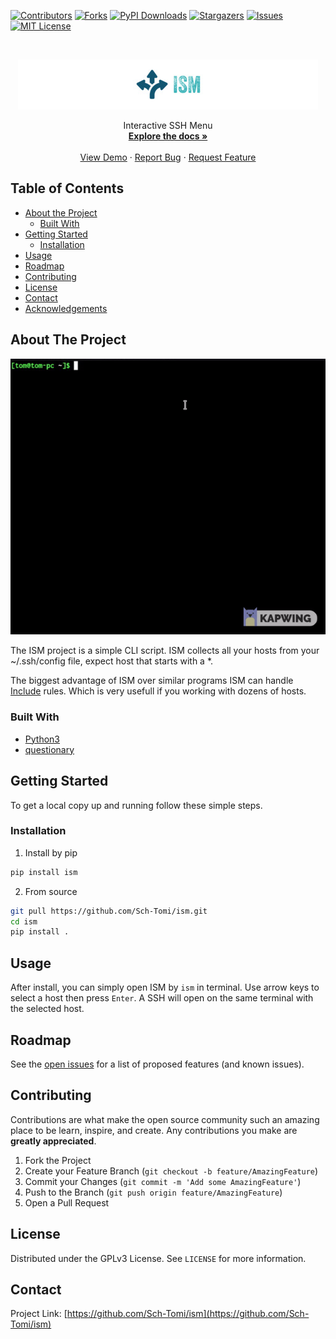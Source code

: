 [![Contributors][contributors-shield]][contributors-url]
[![Forks][forks-shield]][forks-url]
[![PyPI Downloads][pypi-downloads]][pypi-downloads]
[![Stargazers][stars-shield]][stars-url]
[![Issues][issues-shield]][issues-url]
[![MIT License][license-shield]][license-url]


<!-- PROJECT LOGO -->
<br />
<p align="center">
  <a href="https://github.com/Sch-Tomi/ism">
    <img src="images/logo.jpg" alt="Logo">
  </a>

  <p align="center">
    Interactive SSH Menu
    <br />
    <a href="https://github.com/Sch-Tomi/ism"><strong>Explore the docs »</strong></a>
    <br />
    <br />
    <a href="https://github.com/Sch-Tomi/ism">View Demo</a>
    ·
    <a href="https://github.com/Sch-Tomi/ism/issues">Report Bug</a>
    ·
    <a href="https://github.com/Sch-Tomi/ism/issues">Request Feature</a>
  </p>
</p>



<!-- TABLE OF CONTENTS -->
## Table of Contents

* [About the Project](#about-the-project)
  * [Built With](#built-with)
* [Getting Started](#getting-started)
  * [Installation](#installation)
* [Usage](#usage)
* [Roadmap](#roadmap)
* [Contributing](#contributing)
* [License](#license)
* [Contact](#contact)
* [Acknowledgements](#acknowledgements)



<!-- ABOUT THE PROJECT -->
## About The Project

[![ism Screen Shot][product-screenshot]](https://github.com/Sch-Tomi/ism)

The ISM project is a simple CLI script. ISM collects all your hosts from your ~/.ssh/config file, expect host that starts with a *.

The biggest advantage of ISM over similar programs ISM can handle [Include](https://man.openbsd.org/ssh_config#Include) rules.
Which is very usefull if you working with dozens of hosts.

### Built With

* [Python3](https://www.python.org/)
* [questionary](https://github.com/tmbo/questionary)

<!-- GETTING STARTED -->
## Getting Started

To get a local copy up and running follow these simple steps.

### Installation
 
1. Install by pip
```sh
pip install ism
```

2. From source
```sh
git pull https://github.com/Sch-Tomi/ism.git
cd ism
pip install . 
```

<!-- USAGE EXAMPLES -->
## Usage

After install, you can simply open ISM by ```ism``` in terminal. Use arrow keys to select a host then press ```Enter```. A SSH will open on the same terminal with the selected host.

<!-- ROADMAP -->
## Roadmap

See the [open issues](https://github.com/Sch-Tomi/ism/issues) for a list of proposed features (and known issues).



<!-- CONTRIBUTING -->
## Contributing

Contributions are what make the open source community such an amazing place to be learn, inspire, and create. Any contributions you make are **greatly appreciated**.

1. Fork the Project
2. Create your Feature Branch (`git checkout -b feature/AmazingFeature`)
3. Commit your Changes (`git commit -m 'Add some AmazingFeature'`)
4. Push to the Branch (`git push origin feature/AmazingFeature`)
5. Open a Pull Request



<!-- LICENSE -->
## License

Distributed under the GPLv3 License. See `LICENSE` for more information.



<!-- CONTACT -->
## Contact

Project Link: [https://github.com/Sch-Tomi/ism](https://github.com/Sch-Tomi/ism)



<!-- MARKDOWN LINKS & IMAGES -->
<!-- https://www.markdownguide.org/basic-syntax/#reference-style-links -->
[contributors-shield]: https://img.shields.io/github/contributors/Sch-Tomi/ism.svg?style=flat-square
[contributors-url]: https://github.com/Sch-Tomi/ism/graphs/contributors
[forks-shield]: https://img.shields.io/github/forks/Sch-Tomi/ism.svg?style=flat-square
[forks-url]: https://github.com/Sch-Tomi/ism/network/members
[stars-shield]: https://img.shields.io/github/stars/Sch-Tomi/ism.svg?style=flat-square
[stars-url]: https://github.com/Sch-Tomi/ism/stargazers
[issues-shield]: https://img.shields.io/github/issues/Sch-Tomi/ism.svg?style=flat-square
[issues-url]: https://github.com/Sch-Tomi/ism/issues
[license-shield]: https://img.shields.io/github/license/Sch-Tomi/ism.svg?style=flat-square
[license-url]: https://github.com/Sch-Tomi/ism/blob/master/LICENSE.txt
[product-screenshot]: images/screenshot.gif
[pypi-downloads]: https://img.shields.io/pypi/dm/ism?style=flat-square